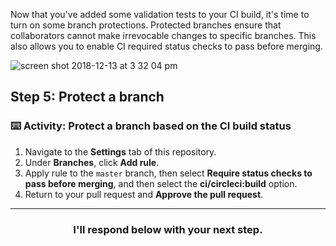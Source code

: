 Now that you've added some validation tests to your CI build, it's time to turn on some branch protections. Protected branches ensure that collaborators cannot make irrevocable changes to specific branches. This also allows you to enable CI required status checks to pass before merging.

![screen shot 2018-12-13 at 3 32 04 pm](https://user-images.githubusercontent.com/6351798/49971616-4baa7780-feec-11e8-950e-cce1985531d9.png)


## Step 5: Protect a branch

### :keyboard: Activity: Protect a branch based on the CI build status

1. Navigate to the **Settings** tab of this repository.
1. Under **Branches**, click **Add rule**.
1. Apply rule to the `master` branch, then select **Require status checks to pass before merging**, and then select the **ci/circleci:build** option.
1. Return to your pull request and **Approve the pull request**.

<hr>
<h3 align="center">I'll respond below with your next step.</h3>
